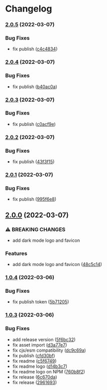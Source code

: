 # Changelog

### [2.0.5](https://github.com/spear-ai/logo/compare/logo-v2.0.4...logo-v2.0.5) (2022-03-07)


### Bug Fixes

* fix publish ([c4c4834](https://github.com/spear-ai/logo/commit/c4c4834c476e31d3ad5c4e24c743ef00f8782299))

### [2.0.4](https://github.com/spear-ai/logo/compare/logo-v2.0.3...logo-v2.0.4) (2022-03-07)


### Bug Fixes

* fix publish ([b40ac0a](https://github.com/spear-ai/logo/commit/b40ac0afc9c8cfa9e2389f41bab9b28555e0e351))

### [2.0.3](https://github.com/spear-ai/logo/compare/logo-v2.0.2...logo-v2.0.3) (2022-03-07)


### Bug Fixes

* fix publish ([c0acf9e](https://github.com/spear-ai/logo/commit/c0acf9e65797d69d504da4dbc1182a937d0e77f5))

### [2.0.2](https://github.com/spear-ai/logo/compare/logo-v2.0.1...logo-v2.0.2) (2022-03-07)


### Bug Fixes

* fix publish ([43f3f15](https://github.com/spear-ai/logo/commit/43f3f15859d9502f0a19d0c1a6e77a6a118cbe36))

### [2.0.1](https://github.com/spear-ai/logo/compare/logo-v2.0.0...logo-v2.0.1) (2022-03-07)


### Bug Fixes

* fix publish ([995f6e8](https://github.com/spear-ai/logo/commit/995f6e8bf1f9d7228e94fc8c24466079dcd2ba66))

## [2.0.0](https://github.com/spear-ai/logo/compare/logo-v1.0.4...logo-v2.0.0) (2022-03-07)


### ⚠ BREAKING CHANGES

* add dark mode logo and favicon

### Features

* add dark mode logo and favicon ([48c5c14](https://github.com/spear-ai/logo/commit/48c5c144c1b601524cc0c3ec09394ec4e07efa71))

### [1.0.4](https://github.com/spear-ai/logo/compare/logo-v1.0.3...logo-v1.0.4) (2022-03-06)


### Bug Fixes

* fix publish token ([5b71205](https://github.com/spear-ai/logo/commit/5b71205094831f3c0a2f53e9e1886aea52876164))

### [1.0.3](https://github.com/spear-ai/logo/compare/logo-v1.0.2...logo-v1.0.3) (2022-03-06)


### Bug Fixes

* add release version ([5f6bc32](https://github.com/spear-ai/logo/commit/5f6bc3294ceab387b38a09a4ad0bdf40f9cc6ef8))
* fix asset import ([d3a77e7](https://github.com/spear-ai/logo/commit/d3a77e7e50cae650cb2714d962dfc537da2c11a4))
* fix cjs/esm compatibility ([dc9c69a](https://github.com/spear-ai/logo/commit/dc9c69a6c8649f78b685ea73597a955d9b4003ad))
* fix publish ([cfd30bf](https://github.com/spear-ai/logo/commit/cfd30bf0be80ba1a0833c384dc85d1bcbfad3712))
* fix readme ([c5f6749](https://github.com/spear-ai/logo/commit/c5f67496239808283956e6b7fb759dcc919382c9))
* fix readme logo ([d14b3c7](https://github.com/spear-ai/logo/commit/d14b3c74bb77cd75ec7736a6902f81d521b34261))
* fix readme logo on NPM ([760b8f2](https://github.com/spear-ai/logo/commit/760b8f2be7f1e86a15a66c237ccab700bed76c13))
* fix release ([6c670da](https://github.com/spear-ai/logo/commit/6c670da0026d252259a162eb08e2b7006b575049))
* fix release ([2961693](https://github.com/spear-ai/logo/commit/2961693af9a59f3e0598b6bf7ad0411ef833264c))
